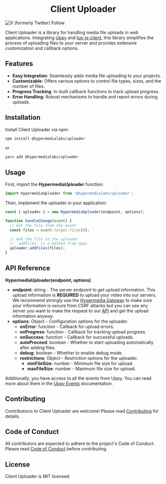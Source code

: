 # <center> Client Uploader</center>

![X (formerly Twitter) Follow](https://img.shields.io/twitter/follow/hypermedialabs)

Client Uploader is a library for handling media file uploads in web applications. Integrating [Uppy](https://www.npmjs.com/package/@uppy/core) and [tus-js-client](https://www.npmjs.com/package/tus-js-client), this library simplifies the process of uploading files to your server and provides extensive customization and callback options.

## Features

- **Easy Integration**: Seamlessly adds media file uploading to your projects.
- **Customizable**: Offers various options to control file types, sizes, and the number of files.
- **Progress Tracking**: In-built callback functions to track upload progress.
- **Error Handling**: Robust mechanisms to handle and report errors during uploads.

## Installation

Install Client Uploader via npm:

```bash
npm install @hypermedialabs/uploader
```

or

```bash
yarn add @hypermedialabs/uploader
```

## Usage

First, import the **HypermediaUploader** function:

```javascript
import HypermediaUploader from '@hypermedialabs/uploader';
```

Then, implement the uploader in your application:

```javascript
const { uploader } = new HypermediaUploader(endpoint, options);

function handleChange(event) {
  // Get the file from the event
  const files = event.target.files[0];

  // Add the file to the uploader
  // `addFiles` is a method from Uppy
  uploader.addFiles(files);
}
```

## API Reference

**HypermediaUploader(endpoint, options)**

- **endpoint**: string - The server endpoint to get upload information. This upload information is **REQUIRED** to upload your video into our servers. We recommend strongly use the [Hypermedia Gateway](https://github.com/hypermedialabs/gateway) to make sure your information is secure from CSRF attacks but you can use any server you want to make the request to our [API](https://api.hypermedia.link/docs) and get the upload information anyway.
- **options**: Object - Configuration options for the uploader.
  - **onError**: function - Callback for upload errors.
  - **onProgress**: function - Callback for tracking upload progress.
  - **onSuccess**: function - Callback for successful uploads.
  - **autoProceed**: boolean - Whether to start uploading automatically after adding files.
  - **debug**: boolean - Whether to enable debug mode.
  - **restrictions**: Object - Restriction options for the uploader.
    - **minFileSize**: number - Minimum file size for upload.
    - **maxFileSize**: number - Maximum file size for upload.

Additionally, you have access to all the events from Uppy. You can read more about them in the [Uppy Events](https://uppy.io/docs/uppy/#events) documentation.

## Contributing

Contributions to Client Uploader are welcome! Please read [Contributing](CONTRIBUTING.md) for details.

## Code of Conduct

All contributors are expected to adhere to the project's Code of Conduct. Please read [Code of Conduct](CODE_OF_CONDUCT.md) before contributing.

## License

Client Uploader is MIT licensed.
